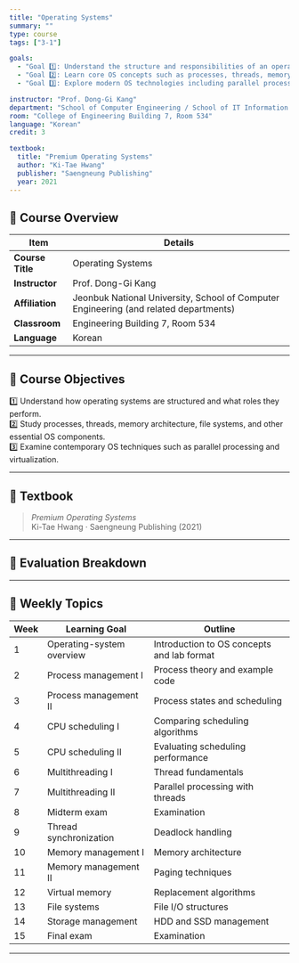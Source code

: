 ```yaml
---
title: "Operating Systems"
summary: ""
type: course
tags: ["3-1"]

goals:
  - "Goal 1️⃣: Understand the structure and responsibilities of an operating system."
  - "Goal 2️⃣: Learn core OS concepts such as processes, threads, memory management, and file systems."
  - "Goal 3️⃣: Explore modern OS technologies including parallel processing and virtualization."

instructor: "Prof. Dong-Gi Kang"
department: "School of Computer Engineering / School of IT Information Engineering / School of Computer & Artificial Intelligence, JBNU"
room: "College of Engineering Building 7, Room 534"
language: "Korean"
credit: 3

textbook:
  title: "Premium Operating Systems"
  author: "Ki-Tae Hwang"
  publisher: "Saengneung Publishing"
  year: 2021
---
```


<!--more-->

## 📘 Course Overview

| Item | Details |
|------|---------|
| **Course Title** | Operating Systems |
| **Instructor** | Prof. Dong-Gi Kang |
| **Affiliation** | Jeonbuk National University, School of Computer Engineering (and related departments) |
| **Classroom** | Engineering Building 7, Room 534 |
| **Language** | Korean |

---

## 🎯 Course Objectives

1️⃣ Understand how operating systems are structured and what roles they perform.  
2️⃣ Study processes, threads, memory architecture, file systems, and other essential OS components.  
3️⃣ Examine contemporary OS techniques such as parallel processing and virtualization.

---

## 📖 Textbook

> *Premium Operating Systems*  
> Ki-Tae Hwang · Saengneung Publishing (2021)

---

## 🧮 Evaluation Breakdown

<canvas id="evaluationChart3" width="400" height="400"></canvas>
<script src="https://cdn.jsdelivr.net/npm/chart.js"></script>
<script>
const ctx3 = document.getElementById('evaluationChart3');
new Chart(ctx3, {
  type: 'pie',
  data: {
    labels: ['Midterm Exam', 'Final Exam', 'Attendance', 'Assignments'],
    datasets: [{
      data: [30, 30, 10, 30],
      backgroundColor: ['#9ad0f5', '#ffb7b2', '#ffdac1', '#b5ead7'],
      borderColor: '#222',
      borderWidth: 2
    }]
  },
  options: { plugins: { legend: { position: 'bottom' } } }
});
</script>

---

## 📆 Weekly Topics

| Week | Learning Goal | Outline |
|------|---------------|---------|
| 1 | Operating-system overview | Introduction to OS concepts and lab format |
| 2 | Process management I | Process theory and example code |
| 3 | Process management II | Process states and scheduling |
| 4 | CPU scheduling I | Comparing scheduling algorithms |
| 5 | CPU scheduling II | Evaluating scheduling performance |
| 6 | Multithreading I | Thread fundamentals |
| 7 | Multithreading II | Parallel processing with threads |
| 8 | Midterm exam | Examination |
| 9 | Thread synchronization | Deadlock handling |
| 10 | Memory management I | Memory architecture |
| 11 | Memory management II | Paging techniques |
| 12 | Virtual memory | Replacement algorithms |
| 13 | File systems | File I/O structures |
| 14 | Storage management | HDD and SSD management |
| 15 | Final exam | Examination |

---
